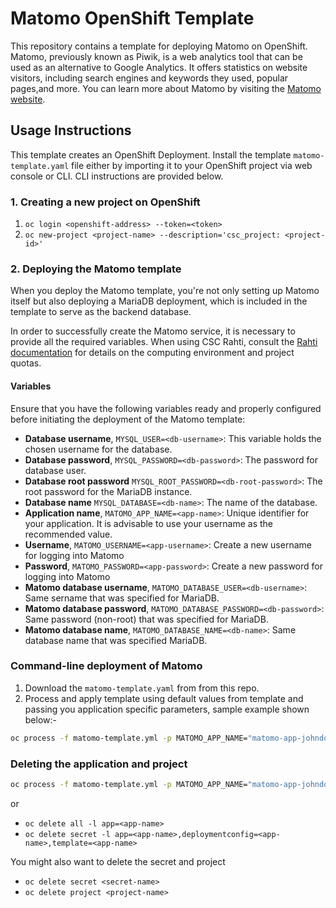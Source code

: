# Matomo OpenShift Template

This repository contains a template for deploying Matomo on OpenShift. Matomo, previously known as Piwik, is a web analytics tool that can be used as an alternative to Google Analytics. It offers statistics on website visitors, including search engines and keywords they used, popular pages,and more. You can learn more about Matomo by visiting the 
[Matomo website](https://matomo.org/).

## Usage Instructions

This template creates an OpenShift Deployment. Install the template `matomo-template.yaml`
file either by importing it to your OpenShift project via web console or CLI. CLI
instructions are provided below.

### 1. Creating a new project on OpenShift

1. `oc login <openshift-address> --token=<token>`
2. `oc new-project <project-name> --description='csc_project: <project-id>'`


### 2. Deploying the Matomo template

When you deploy the Matomo template, you're not only setting up Matomo itself but also deploying a MariaDB deployment, which is included in the template to serve as the backend database.

In order to successfully create the Matomo service, it is necessary to provide all the required variables. When using CSC Rahti,
consult the [Rahti documentation](https://rahtiapp.fi/) for details on the computing environment and project quotas.

#### Variables

Ensure that you have the following variables ready and properly configured before initiating the deployment of the Matomo template:

* **Database username**, `MYSQL_USER=<db-username>`: This variable holds the chosen username for the database.
* **Database password**, `MYSQL_PASSWORD=<db-password>`: The password for database user.
* **Database root password** `MYSQL_ROOT_PASSWORD=<db-root-password>`: The root password for the MariaDB instance.
* **Database name** `MYSQL_DATABASE=<db-name>`: The name of the database.
* **Application name**, `MATOMO_APP_NAME=<app-name>`:  Unique identifier for your application. 
  It is advisable to use your username as the recommended value.
* **Username**, `MATOMO_USERNAME=<app-username>`: Create a new username for logging into Matomo
* **Password**, `MATOMO_PASSWORD=<app-password>`: Create a new password for logging into Matomo
* **Matomo database username**, `MATOMO_DATABASE_USER=<db-username>`: Same sername that was
  specified for MariaDB.
* **Matomo database password**, `MATOMO_DATABASE_PASSWORD=<db-password>`: Same password
  (non-root) that was specified for MariaDB.
* **Matomo database name**, `MATOMO_DATABASE_NAME=<db-name>`: Same database name that was
  specified MariaDB.


### Command-line deployment of Matomo

1. Download the `matomo-template.yaml` from from this repo.
2. Process and apply template using default values from template and passing you application
   specific parameters, sample example shown below:-

```bash
oc process -f matomo-template.yml -p MATOMO_APP_NAME="matomo-app-johndoe" -p MYSQL_USER="matomouser" -p MYSQL_PASSWORD="matomo" -p MYSQL_ROOT_PASSWORD="letmeinroot" -p MYSQL_DATABASE="matomodb" -p MATOMO_USERNAME="matomo" -p MATOMO_PASSWORD="matomopass" -p MATOMO_DATABASE_USER="matomouser"  -p  MATOMO_DATABASE_PASSWORD="matomo" -p  MATOMO_DATABASE_NAME="matomodb" | oc apply -f 
```

### Deleting the application and project

```bash
oc process -f matomo-template.yml -p MATOMO_APP_NAME="matomo-app-johndoe" -p MYSQL_USER="matomouser" -p MYSQL_PASSWORD="matomo" -p MYSQL_ROOT_PASSWORD="letmeinroot" -p MYSQL_DATABASE="matomodb" -p MATOMO_USERNAME="matomo" -p MATOMO_PASSWORD="matomopass" -p MATOMO_DATABASE_USER="matomouser"  -p  MATOMO_DATABASE_PASSWORD="matomo" -p  MATOMO_DATABASE_NAME="matomodb" | oc delete -f -
```

or 

* `oc delete all -l app=<app-name>`
* `oc delete secret -l app=<app-name>,deploymentconfig=<app-name>,template=<app-name>`
  
You might also want to delete the secret and project

* `oc delete secret <secret-name>`
* `oc delete project <project-name>`
